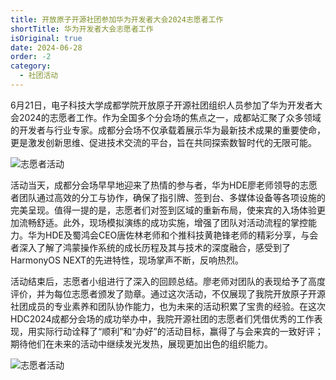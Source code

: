 ```yaml
---
title: 开放原子开源社团参加华为开发者大会2024志愿者工作
shortTitle: 华为开发者大会志愿者工作
isOriginal: true
date: 2024-06-28
order: -2
category:
  - 社团活动
---
```


6月21日，电子科技大学成都学院开放原子开源社团组织人员参加了华为开发者大会2024的志愿者工作。作为全国多个分会场的焦点之一，成都站汇聚了众多领域的开发者与行业专家。成都分会场不仅承载着展示华为最新技术成果的重要使命，更是激发创新思维、促进技术交流的平台，旨在共同探索数智时代的无限可能。

![志愿者活动](https://drawing-bed-1317825917.cos.ap-chengdu.myqcloud.com//OpenSourceClub/202407151916451.webp)

活动当天，成都分会场早早地迎来了热情的参与者，华为HDE廖老师领导的志愿者团队通过高效的分工与协作，确保了指引牌、签到台、多媒体设备等各项设施的完美呈现。值得一提的是，志愿者们对签到区域的重新布局，使来宾的入场体验更加流畅舒适。此外，现场模拟演练的成功实施，增强了团队对活动流程的掌控能力。华为HDE及蜀鸿会CEO唐佐林老师和个推科技黄艳锋老师的精彩分享，与会者深入了解了鸿蒙操作系统的成长历程及其与技术的深度融合，感受到了HarmonyOS NEXT的先进特性，现场掌声不断，反响热烈。

活动结束后，志愿者小组进行了深入的回顾总结。廖老师对团队的表现给予了高度评价，并为每位志愿者颁发了勋章。通过这次活动，不仅展现了我院开放原子开源社团成员的专业素养和团队协作能力，也为未来的活动积累了宝贵的经验。在这次HDC2024成都分会场的成功举办中，我院开源社团的志愿者们凭借优秀的工作表现，用实际行动诠释了“顺利”和“办好”的活动目标，赢得了与会来宾的一致好评；期待他们在未来的活动中继续发光发热，展现更加出色的组织能力。

![志愿者活动](https://drawing-bed-1317825917.cos.ap-chengdu.myqcloud.com//OpenSourceClub/202407151916450.png)